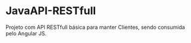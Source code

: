 # JavaAPI-RESTfull

Projeto com API RESTfull básica para manter Clientes, sendo consumida pelo Angular JS.
